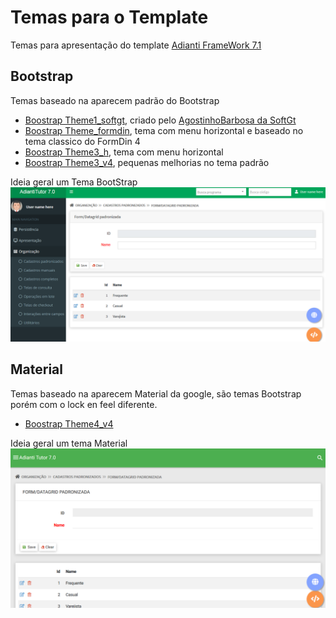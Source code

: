 # Temas para o Template
Temas para apresentação do template [Adianti FrameWork 7.1](https://www.adianti.com.br/)

## Bootstrap
Temas baseado na aparecem padrão do Bootstrap

* [Boostrap Theme1_softgt](template/bootstrap_them1_softgt.md), criado pelo [AgostinhoBarbosa da SoftGt](https://github.com/AgostinhoBarbosa) 
* [Boostrap Theme_formdin](template/bootstrap_theme_formdin.md), tema com menu horizontal e baseado no tema classico do FormDin 4
* [Boostrap Theme3_h](template/bootstrap_theme3_h.md), tema com menu horizontal
* [Boostrap Theme3_v4](template/bootstrap_theme3_v4.md), pequenas melhorias no tema padrão


Ideia geral um Tema BootStrap
![theme_bootstrap](img/theme_bootstrap.png)


## Material
Temas baseado na aparecem Material da google, são temas Bootstrap porém com o lock en feel diferente.

* [Boostrap Theme4_v4](template/material_theme4_v4.md)

Ideia geral um tema Material
![theme_material](img/theme_material.png)